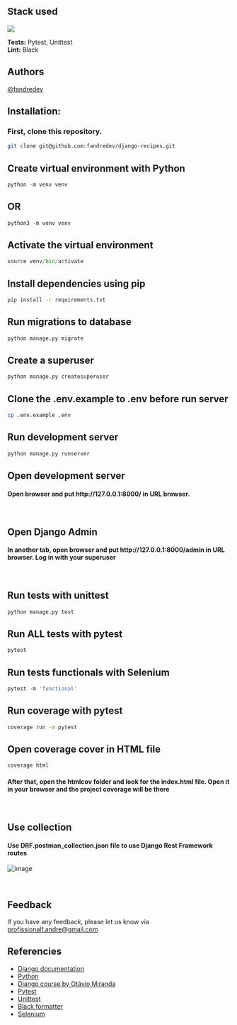 ## Stack used

<img src="https://skillicons.dev/icons?i=html,css,javascript,python,django,githubactions,selenium&theme=dark" />

**Tests:** Pytest, Unittest<br>
**Lint:** Black



## Authors
[@fandredev](https://www.linkedin.com/in/devfandre/)


## Installation:
### First, clone this repository.
```bash
git clone git@github.com:fandredev/django-recipes.git
```

## Create virtual environment with Python

```python
python -m venv venv
```
## OR
```python
python3 -m venv venv
```

## Activate the virtual environment

```python
source venv/bin/activate
```

## Install dependencies using pip
```bash
pip install -r requirements.txt
```

## Run migrations to database
```python
python manage.py migrate
```

## Create a superuser
```python
python manage.py createsuperuser
```
    
## Clone the .env.example to .env before run server
```bash
cp .env.example .env
```

## Run development server
```python
python manage.py runserver
```

## Open development server
<h4>
Open browser and put http://127.0.0.1:8000/ in URL browser.
</h4>
<br>

## Open Django Admin
<h4>
In another tab, open browser and put http://127.0.0.1:8000/admin in URL browser. Log in with your superuser</h4>
<br>

## Run tests with unittest
```python
python manage.py test
```

## Run ALL tests with pytest

```python
pytest
``` 

## Run tests functionals with Selenium

```python
pytest -m 'functional'
``` 

## Run coverage with pytest
```bash
coverage run -m pytest
```

## Open coverage cover in HTML file
```bash
coverage html
```
<h4>After that, open the htmlcov folder and look for the index.html file.
Open it in your browser and the project coverage will be there</h4>
<br>

## Use collection
<h4>Use DRF.postman_collection.json file to use Django Rest Framework routes</h4>

![image](https://github.com/fandredev/django-recipes/assets/49297012/53ff7ffb-8810-4e39-8316-980c7a342a0d)

<br>


## Feedback

If you have any feedback, please let us know via profissionalf.andre@gmail.com

## Referencies

 - [Django documentation](https://docs.djangoproject.com/en/5.0/)
 - [Python](https://www.python.org/)
 - [Django course by Otávio Miranda](https://www.udemy.com/course/curso-de-django-web-framework-com-python-html-e-css/)
 - [Pytest](https://docs.pytest.org/)
 - [Unittest](https://docs.python.org/3/library/unittest.html)
 - [Black formatter](https://black.readthedocs.io/en/stable/the_black_code_style/index.html)
 - [Selenium](https://selenium.dev/)
